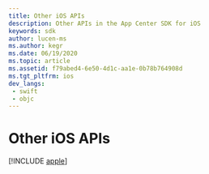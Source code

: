 ```yaml
---
title: Other iOS APIs
description: Other APIs in the App Center SDK for iOS
keywords: sdk
author: lucen-ms
ms.author: kegr
ms.date: 06/19/2020
ms.topic: article
ms.assetid: f79abed4-6e50-4d1c-aa1e-0b78b764908d
ms.tgt_pltfrm: ios
dev_langs:  
 - swift
 - objc
---
```


# Other iOS APIs

[!INCLUDE [apple](includes/apple.md)]
